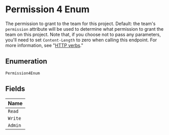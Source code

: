 
# Permission 4 Enum

The permission to grant to the team for this project. Default: the team's `permission` attribute will be used to determine what permission to grant the team on this project. Note that, if you choose not to pass any parameters, you'll need to set `Content-Length` to zero when calling this endpoint. For more information, see "[HTTP verbs](https://docs.github.com/rest/overview/resources-in-the-rest-api#http-verbs)."

## Enumeration

`Permission4Enum`

## Fields

| Name |
|  --- |
| `Read` |
| `Write` |
| `Admin` |

